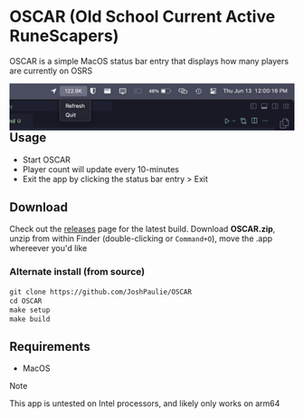 # OSCAR (Old School Current Active RuneScapers)
OSCAR is a simple MacOS status bar entry that displays how many players are currently on OSRS

<img align="right" src="OSCAR.png">

## Usage
- Start OSCAR
- Player count will update every 10-minutes
- Exit the app by clicking the status bar entry > Exit

## Download
Check out the [releases](https://github.com/JoshPaulie/OSCAR/releases) page for the latest build. Download **OSCAR.zip**, unzip from within Finder (double-clicking or `Command+O`), move the .app whereever you'd like

### Alternate install (from source)
```
git clone https://github.com/JoshPaulie/OSCAR
cd OSCAR
make setup
make build
```

## Requirements
- MacOS

> [!Note]
> This app is untested on Intel processors, and likely only works on arm64